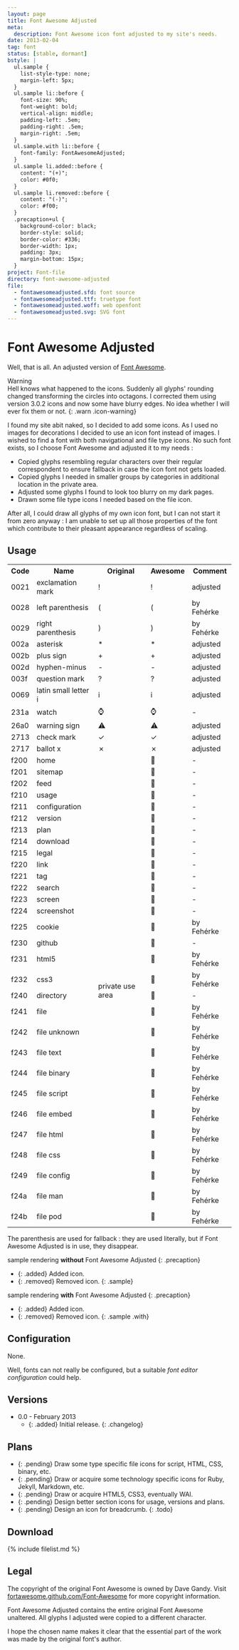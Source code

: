 ```yaml
---
layout: page
title: Font Awesome Adjusted
meta:
  description: Font Awesome icon font adjusted to my site's needs.
date: 2013-02-04
tag: font
status: [stable, dormant]
bstyle: |
  ul.sample {
    list-style-type: none;
    margin-left: 5px;
  }
  ul.sample li::before {
    font-size: 90%;
    font-weight: bold;
    vertical-align: middle;
    padding-left: .5em;
    padding-right: .5em;
    margin-right: .5em;
  }
  ul.sample.with li::before {
    font-family: FontAwesomeAdjusted;
  }
  ul.sample li.added::before {
    content: "(+)";
    color: #0f0;
  }
  ul.sample li.removed::before {
    content: "(-)";
    color: #f00;
  }
  .precaption+ul {
    background-color: black;
    border-style: solid;
    border-color: #336;
    border-width: 1px;
    padding: 3px;
    margin-bottom: 15px;
  }
project: Font-file
directory: font-awesome-adjusted
file:
  - fontawesomeadjusted.sfd: font source
  - fontawesomeadjusted.ttf: truetype font
  - fontawesomeadjusted.woff: web openfont
  - fontawesomeadjusted.svg: SVG font
---
```


# Font Awesome Adjusted

Well, that is all. An adjusted version of [Font Awesome](http://fortawesome.github.com/Font-Awesome/).

Warning  
Hell knows what happened to the icons. Suddenly all glyphs' rounding changed transforming the circles into octagons. I corrected them using version 3.0.2 icons and now
some have blurry edges. No idea whether I will ever fix them or not.
{: .warn .icon-warning}

I found my site abit naked, so I decided to add some icons. As I used no images for decorations I decided to use an icon font instead of images. I wished to find a font
with both navigational and file type icons. No such font exists, so I choose Font Awesome and adjusted it to my needs :

* Copied glyphs resembling regular characters over their regular correspondent to ensure fallback in case the icon font not gets loaded.
* Copied glyphs I needed in smaller groups by categories in additional location in the private area.
* Adjusted some glyphs I found to look too blurry on my dark pages.
* Drawn some file type icons I needed based on the file icon.

After all, I could draw all glyphs of my own icon font, but I can not start it from zero anyway : I am unable to set up all those properties of the font which contribute
to their pleasant appearance regardless of scaling.

## Usage

<table>
<tr><th>Code</th><th>Name</th><th>Original</th><th>Awesome</th><th>Comment</th></tr>
<tr><td>0021</td><td>exclamation mark    </td><td>!</td><td class="iconfont">!</td><td>adjusted</td></tr>
<tr><td>0028</td><td>left parenthesis    </td><td>(</td><td class="iconfont">(</td><td>by Fehérke</td></tr>
<tr><td>0029</td><td>right parenthesis   </td><td>)</td><td class="iconfont">)</td><td>by Fehérke</td></tr>
<tr><td>002a</td><td>asterisk            </td><td>*</td><td class="iconfont">*</td><td>adjusted</td></tr>
<tr><td>002b</td><td>plus sign           </td><td>+</td><td class="iconfont">+</td><td>adjusted</td></tr>
<tr><td>002d</td><td>hyphen-minus        </td><td>-</td><td class="iconfont">-</td><td>adjusted</td></tr>
<tr><td>003f</td><td>question mark       </td><td>?</td><td class="iconfont">?</td><td>adjusted</td></tr>
<tr><td>0069</td><td>latin small letter i</td><td>i</td><td class="iconfont">i</td><td>adjusted</td></tr>

<tr><td>231a</td><td>watch               </td><td>&#x231a;</td><td class="iconfont">&#x231a;</td><td>-</td></tr>
<tr><td>26a0</td><td>warning sign        </td><td>&#x26a0;</td><td class="iconfont">&#x26a0;</td><td>adjusted</td></tr>
<tr><td>2713</td><td>check mark          </td><td>&#x2713;</td><td class="iconfont">&#x2713;</td><td>adjusted</td></tr>
<tr><td>2717</td><td>ballot x            </td><td>&#x2717;</td><td class="iconfont">&#x2717;</td><td>adjusted</td></tr>

<tr><td>f200</td><td>home                </td><td rowspan="30">private use area</td><td class="iconfont">&#xf200;</td><td>-</td></tr>
<tr><td>f201</td><td>sitemap             </td><td class="iconfont">&#xf201;</td><td>-</td></tr>
<tr><td>f202</td><td>feed                </td><td class="iconfont">&#xf202;</td><td>-</td></tr>

<tr><td>f210</td><td>usage               </td><td class="iconfont">&#xf210;</td><td>-</td></tr>
<tr><td>f211</td><td>configuration       </td><td class="iconfont">&#xf211;</td><td>-</td></tr>
<tr><td>f212</td><td>version             </td><td class="iconfont">&#xf212;</td><td>-</td></tr>
<tr><td>f213</td><td>plan                </td><td class="iconfont">&#xf213;</td><td>-</td></tr>
<tr><td>f214</td><td>download            </td><td class="iconfont">&#xf214;</td><td>-</td></tr>
<tr><td>f215</td><td>legal               </td><td class="iconfont">&#xf215;</td><td>-</td></tr>

<tr><td>f220</td><td>link                </td><td class="iconfont">&#xf220;</td><td>-</td></tr>
<tr><td>f221</td><td>tag                 </td><td class="iconfont">&#xf221;</td><td>-</td></tr>
<tr><td>f222</td><td>search              </td><td class="iconfont">&#xf222;</td><td>-</td></tr>
<tr><td>f223</td><td>screen              </td><td class="iconfont">&#xf223;</td><td>-</td></tr>
<tr><td>f224</td><td>screenshot          </td><td class="iconfont">&#xf224;</td><td>-</td></tr>
<tr><td>f225</td><td>cookie              </td><td class="iconfont">&#xf225;</td><td>by Fehérke</td></tr>

<tr><td>f230</td><td>github              </td><td class="iconfont">&#xf230;</td><td>-</td></tr>
<tr><td>f231</td><td>html5               </td><td class="iconfont">&#xf231;</td><td>by Fehérke</td></tr>
<tr><td>f232</td><td>css3                </td><td class="iconfont">&#xf232;</td><td>by Fehérke</td></tr>

<tr><td>f240</td><td>directory           </td><td class="iconfont">&#xf240;</td><td>-</td></tr>
<tr><td>f241</td><td>file                </td><td class="iconfont">&#xf241;</td><td>by Fehérke</td></tr>
<tr><td>f242</td><td>file unknown        </td><td class="iconfont">&#xf242;</td><td>by Fehérke</td></tr>
<tr><td>f243</td><td>file text           </td><td class="iconfont">&#xf243;</td><td>by Fehérke</td></tr>
<tr><td>f244</td><td>file binary         </td><td class="iconfont">&#xf244;</td><td>by Fehérke</td></tr>
<tr><td>f245</td><td>file script         </td><td class="iconfont">&#xf245;</td><td>by Fehérke</td></tr>
<tr><td>f246</td><td>file embed          </td><td class="iconfont">&#xf246;</td><td>by Fehérke</td></tr>
<tr><td>f247</td><td>file html           </td><td class="iconfont">&#xf247;</td><td>by Fehérke</td></tr>
<tr><td>f248</td><td>file css            </td><td class="iconfont">&#xf248;</td><td>by Fehérke</td></tr>
<tr><td>f249</td><td>file config         </td><td class="iconfont">&#xf249;</td><td>by Fehérke</td></tr>
<tr><td>f24a</td><td>file man            </td><td class="iconfont">&#xf24a;</td><td>by Fehérke</td></tr>
<tr><td>f24b</td><td>file pod            </td><td class="iconfont">&#xf24b;</td><td>by Fehérke</td></tr>
</table>

The parenthesis are used for fallback : they are used literally, but if Font Awesome Adjusted is in use, they disappear.

sample rendering **without** Font Awesome Adjusted
{: .precaption}

* {: .added} Added icon.
* {: .removed} Removed icon.
{: .sample}

sample rendering **with** Font Awesome Adjusted
{: .precaption}

* {: .added} Added icon.
* {: .removed} Removed icon.
{: .sample .with}

## Configuration

None.

Well, fonts can not really be configured, but a suitable _font editor configuration_ could help.

## Versions

* 0.0 - February 2013
  * {: .added} Initial release.
{: .changelog}

## Plans

* {: .pending} Draw some type specific file icons for script, HTML, CSS, binary, etc.
* {: .pending} Draw or acquire some technology specific icons for Ruby, Jekyll, Markdown, etc.
* {: .pending} Draw or acquire HTML5, CSS3, eventually WAI.
* {: .pending} Design better section icons for usage, versions and plans.
* {: .pending} Design an icon for breadcrumb.
{: .todo}

## Download

{% include filelist.md %}

## Legal

The copyright of the original Font Awesome is owned by Dave Gandy. Visit [fortawesome.github.com/Font-Awesome](http://fortawesome.github.com/Font-Awesome) for more
copyright information.

Font Awesome Adjusted contains the entire original Font Awesome unaltered. All glyphs I adjusted were copied to a different character.

I hope the chosen name makes it clear that the essential part of the work was made by the original font's author.
